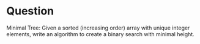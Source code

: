 # Question

Minimal Tree: Given a sorted (increasing order) array with unique integer elements, write an algorithm to create a binary search with minimal height.
